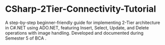 # CSharp-2Tier-Connectivity-Tutorial
A step-by-step beginner-friendly guide for implementing 2-Tier architecture in C#.NET using ADO.NET, featuring Insert, Select, Update, and Delete operations with image handling. Developed and documented during Semester 5 of BCA .
